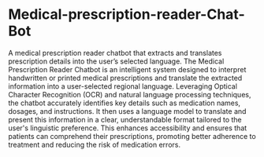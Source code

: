 # Medical-prescription-reader-Chat-Bot


A medical prescription reader chatbot that extracts and translates prescription details into the user’s selected language.
The Medical Prescription Reader Chatbot is an intelligent system designed to interpret handwritten or printed medical prescriptions and translate the extracted information into a user-selected regional language. Leveraging Optical Character Recognition (OCR) and natural language processing techniques, the chatbot accurately identifies key details such as medication names, dosages, and instructions. It then uses a language model to translate and present this information in a clear, understandable format tailored to the user's linguistic preference. This enhances accessibility and ensures that patients can comprehend their prescriptions, promoting better adherence to treatment and reducing the risk of medication errors.

